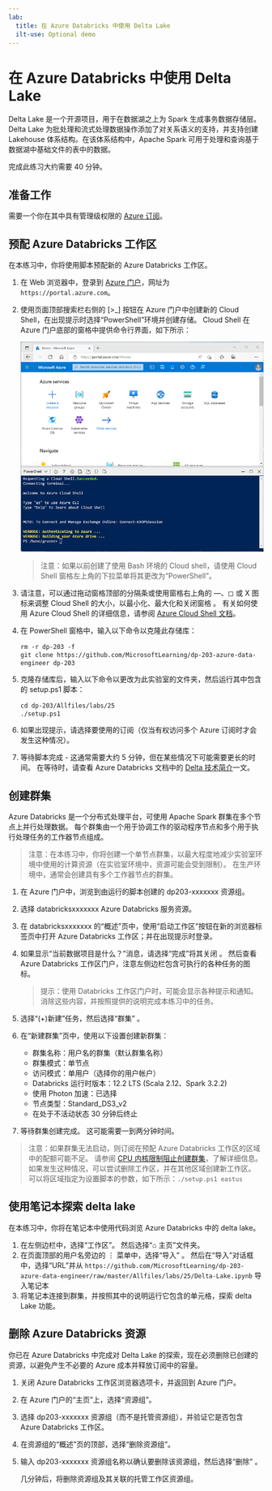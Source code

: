 ```yaml
---
lab:
  title: 在 Azure Databricks 中使用 Delta Lake
  ilt-use: Optional demo
---
```


# 在 Azure Databricks 中使用 Delta Lake

Delta Lake 是一个开源项目，用于在数据湖之上为 Spark 生成事务数据存储层。 Delta Lake 为批处理和流式处理数据操作添加了对关系语义的支持，并支持创建 Lakehouse 体系结构。在该体系结构中，Apache Spark 可用于处理和查询基于数据湖中基础文件的表中的数据。

完成此练习大约需要 40 分钟。

## 准备工作

需要一个你在其中具有管理级权限的 [Azure 订阅](https://azure.microsoft.com/free)。

## 预配 Azure Databricks 工作区

在本练习中，你将使用脚本预配新的 Azure Databricks 工作区。

1. 在 Web 浏览器中，登录到 [Azure 门户](https://portal.azure.com)，网址为 `https://portal.azure.com`。
2. 使用页面顶部搜索栏右侧的 [\>_] 按钮在 Azure 门户中创建新的 Cloud Shell，在出现提示时选择“PowerShell”环境并创建存储。 Cloud Shell 在 Azure 门户底部的窗格中提供命令行界面，如下所示：

    ![具有 Cloud Shell 窗格的 Azure 门户](./images/cloud-shell.png)

    > 注意：如果以前创建了使用 Bash 环境的 Cloud shell，请使用 Cloud Shell 窗格左上角的下拉菜单将其更改为“PowerShell”。

3. 请注意，可以通过拖动窗格顶部的分隔条或使用窗格右上角的 &#8212;、&#9723; 或 X 图标来调整 Cloud Shell 的大小，以最小化、最大化和关闭窗格  。 有关如何使用 Azure Cloud Shell 的详细信息，请参阅 [Azure Cloud Shell 文档](https://docs.microsoft.com/azure/cloud-shell/overview)。

4. 在 PowerShell 窗格中，输入以下命令以克隆此存储库：

    ```
    rm -r dp-203 -f
    git clone https://github.com/MicrosoftLearning/dp-203-azure-data-engineer dp-203
    ```

5. 克隆存储库后，输入以下命令以更改为此实验室的文件夹，然后运行其中包含的 setup.ps1 脚本：

    ```
    cd dp-203/Allfiles/labs/25
    ./setup.ps1
    ```

6. 如果出现提示，请选择要使用的订阅（仅当有权访问多个 Azure 订阅时才会发生这种情况）。

7. 等待脚本完成 - 这通常需要大约 5 分钟，但在某些情况下可能需要更长的时间。 在等待时，请查看 Azure Databricks 文档中的 [Delta 技术简介](https://learn.microsoft.com/azure/databricks/introduction/delta-comparison)一文。

## 创建群集

Azure Databricks 是一个分布式处理平台，可使用 Apache Spark 群集在多个节点上并行处理数据。 每个群集由一个用于协调工作的驱动程序节点和多个用于执行处理任务的工作器节点组成。

> 注意：在本练习中，你将创建一个单节点群集，以最大程度地减少实验室环境中使用的计算资源（在实验室环境中，资源可能会受到限制）。 在生产环境中，通常会创建具有多个工作器节点的群集。

1. 在 Azure 门户中，浏览到由运行的脚本创建的 dp203-xxxxxxx 资源组。
2. 选择 databricksxxxxxxx Azure Databricks 服务资源。
3. 在 databricksxxxxxxx 的“概述”页中，使用“启动工作区”按钮在新的浏览器标签页中打开 Azure Databricks 工作区；并在出现提示时登录。
4. 如果显示“当前数据项目是什么？”消息，请选择“完成”将其关闭 。 然后查看 Azure Databricks 工作区门户，注意左侧边栏包含可执行的各种任务的图标。

    >提示：使用 Databricks 工作区门户时，可能会显示各种提示和通知。 消除这些内容，并按照提供的说明完成本练习中的任务。

1. 选择“(+)新建”任务，然后选择“群集” 。
1. 在“新建群集”页中，使用以下设置创建新群集：
    - 群集名称：用户名的群集（默认群集名称）
    - 群集模式：单节点
    - 访问模式：单用户（选择你的用户帐户）
    - Databricks 运行时版本：12.2 LTS (Scala 2.12、Spark 3.2.2)
    - 使用 Photon 加速：已选择
    - 节点类型：Standard_DS3_v2
    - 在处于不活动状态 30 分钟后终止

7. 等待群集创建完成。 这可能需要一到两分钟时间。

> 注意：如果群集无法启动，则订阅在预配 Azure Databricks 工作区的区域中的配额可能不足。 请参阅 [CPU 内核限制阻止创建群集](https://docs.microsoft.com/azure/databricks/kb/clusters/azure-core-limit)，了解详细信息。 如果发生这种情况，可以尝试删除工作区，并在其他区域创建新工作区。 可以将区域指定为设置脚本的参数，如下所示：`./setup.ps1 eastus`

## 使用笔记本探索 delta lake

在本练习中，你将在笔记本中使用代码浏览 Azure Databricks 中的 delta lake。

1. 在左侧边栏中，选择“工作区”。 然后选择“&#8962; 主页”文件夹。
1. 在页面顶部的用户名旁边的 &#8942; 菜单中，选择“导入” 。 然后在“导入”对话框中，选择“URL”并从 `https://github.com/MicrosoftLearning/dp-203-azure-data-engineer/raw/master/Allfiles/labs/25/Delta-Lake.ipynb` 导入笔记本
1. 将笔记本连接到群集，并按照其中的说明运行它包含的单元格，探索 delta Lake 功能。

## 删除 Azure Databricks 资源

你已在 Azure Databricks 中完成对 Delta Lake 的探索，现在必须删除已创建的资源，以避免产生不必要的 Azure 成本并释放订阅中的容量。

1. 关闭 Azure Databricks 工作区浏览器选项卡，并返回到 Azure 门户。
2. 在 Azure 门户的“主页”上，选择“资源组”。
3. 选择 dp203-xxxxxxx 资源组（而不是托管资源组），并验证它是否包含 Azure Databricks 工作区。
4. 在资源组的“概述”页的顶部，选择“删除资源组”。
5. 输入 dp203-xxxxxxx 资源组名称以确认要删除该资源组，然后选择“删除” 。

    几分钟后，将删除资源组及其关联的托管工作区资源组。

